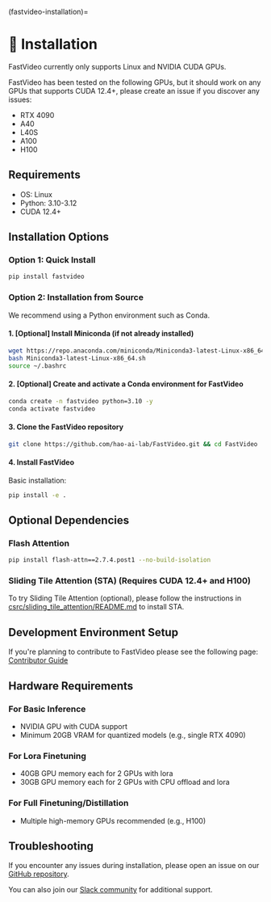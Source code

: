 (fastvideo-installation)=

# 🔧 Installation

FastVideo currently only supports Linux and NVIDIA CUDA GPUs.

FastVideo has been tested on the following GPUs, but it should work on any GPUs that supports CUDA 12.4+, please create an issue if you discover any issues:
- RTX 4090
- A40
- L40S
- A100
- H100

## Requirements

- OS: Linux
- Python: 3.10-3.12
- CUDA 12.4+

## Installation Options

### Option 1: Quick Install

```bash
pip install fastvideo
```

### Option 2: Installation from Source

We recommend using a Python environment such as Conda.

#### 1. [Optional] Install Miniconda (if not already installed)

```bash
wget https://repo.anaconda.com/miniconda/Miniconda3-latest-Linux-x86_64.sh
bash Miniconda3-latest-Linux-x86_64.sh
source ~/.bashrc
```

#### 2. [Optional] Create and activate a Conda environment for FastVideo

```bash
conda create -n fastvideo python=3.10 -y
conda activate fastvideo
```

#### 3. Clone the FastVideo repository

```bash
git clone https://github.com/hao-ai-lab/FastVideo.git && cd FastVideo
```

#### 4. Install FastVideo

Basic installation:

```bash
pip install -e .
```

## Optional Dependencies

### Flash Attention

```bash
pip install flash-attn==2.7.4.post1 --no-build-isolation
```

### Sliding Tile Attention (STA) (Requires CUDA 12.4+ and H100)

To try Sliding Tile Attention (optional), please follow the instructions in [csrc/sliding_tile_attention/README.md](#sta-installation) to install STA.

## Development Environment Setup

If you're planning to contribute to FastVideo please see the following page:
[Contributor Guide](#developer-overview)

## Hardware Requirements

### For Basic Inference
- NVIDIA GPU with CUDA support
- Minimum 20GB VRAM for quantized models (e.g., single RTX 4090)

### For Lora Finetuning
- 40GB GPU memory each for 2 GPUs with lora
- 30GB GPU memory each for 2 GPUs with CPU offload and lora

### For Full Finetuning/Distillation
- Multiple high-memory GPUs recommended (e.g., H100)

## Troubleshooting

If you encounter any issues during installation, please open an issue on our [GitHub repository](https://github.com/hao-ai-lab/FastVideo).

You can also join our [Slack community](https://join.slack.com/t/fastvideo/shared_invite/zt-2zf6ru791-sRwI9lPIUJQq1mIeB_yjJg) for additional support.
